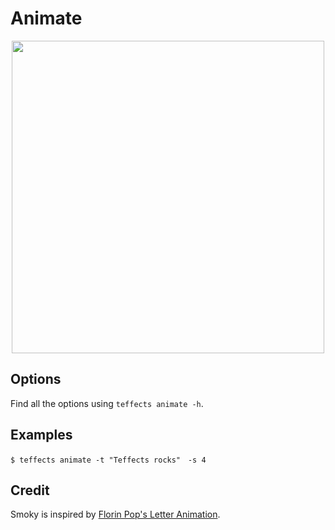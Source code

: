 # Animate

<p align="center">
<img width="500" src="https://raw.githubusercontent.com/shinokada/teffects/main/images/animate.gif" />
</p>

## Options

Find all the options using `teffects animate -h`.

## Examples

```
$ teffects animate -t "Teffects rocks"　-s 4
```

## Credit

Smoky is inspired by [Florin Pop's Letter Animation](https://codepen.io/FlorinPop17/pen/WEBNyx).

